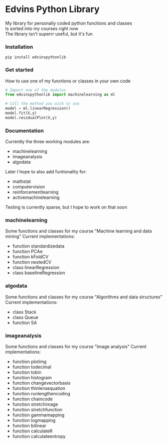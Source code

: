 # Edvins Python Library
My library for personally coded python functions and classes
<br> Is sorted into my courses right now
<br> The library isn't superrr useful, but it's fun

### Installation
```
pip install edvinspythonlib
```

### Get started
How to use one of my functions or classes in your own code

```Python
# Import one of the modules
from edvinspythonlib import machinelearning as ml

# Call the method you wish to use
model = ml.linearRegression()
model.fit(X,y)
model.residualPlot(X,y)
```

### Documentation
Currently the three working modules are:
* machinelearning
* imageanalysis
* algodata

Later I hope to also add funtionality for:
* mathstat
* computervision
* reinforcementlearning
* activemachinelearning

Testing is currently sparse, but I hope to work on that soon

### machinelearning
Some functions and classes for my course "Machine learning and data mining"
Current implementations:
* function standardizedata
* function PCAe
* function kFoldCV
* function nestedCV
* class linearRegression
* class baselineRegression

### algodata
Some functions and classes for my course "Algorithms and data structures"
Current implementations:
* class Stack
* class Queue
* function SA

### imageanalysis
Some functions and classes for my course "Image analysis"
Current implementations:
* function plotimg
* function todecimal
* function tobin
* function histogram
* function changevectorbasis
* function thinlensequation
* function runlengthencoding
* function chaincode
* function stretchimage
* function stretchfunction
* function gammamapping
* function logmapping
* function bilinear
* function calculateR
* function calculateentropy